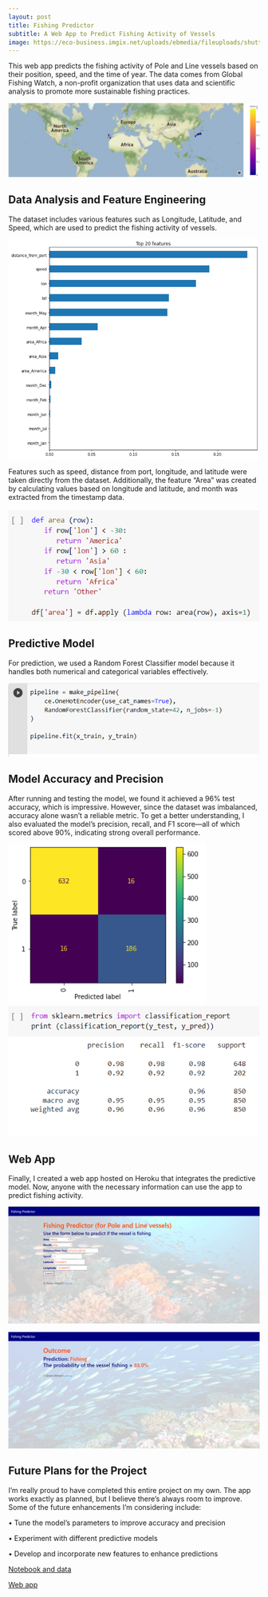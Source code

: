 ```yaml
---
layout: post
title: Fishing Predictor
subtitle: A Web App to Predict Fishing Activity of Vessels
image: https://eco-business.imgix.net/uploads/ebmedia/fileuploads/shutterstock_126712838.jpg?fit=crop&h=960&ixlib=django-1.2.0&w=1440
---
```


This web app predicts the fishing activity of Pole and Line vessels based on their position, speed, and the time of year. The data comes from Global Fishing Watch, a non-profit organization that uses data and scientific analysis to promote more sustainable fishing practices.

![Crepe](https://raw.githubusercontent.com/Ekram49/gfw/master/Images/map%20of%20fishing.png)



## Data Analysis and Feature Engineering

The dataset includes various features such as Longitude, Latitude, and Speed, which are used to predict the fishing activity of vessels.

![Crepe](https://raw.githubusercontent.com/Ekram49/gfw/master/Images/Features.png)

Features such as speed, distance from port, longitude, and latitude were taken directly from the dataset. Additionally, the feature “Area” was created by calculating values based on longitude and latitude, and month was extracted from the timestamp data.

![Crepe](https://raw.githubusercontent.com/Ekram49/gfw/master/Images/Area.png)

## Predictive Model

For prediction, we used a Random Forest Classifier model because it handles both numerical and categorical variables effectively.

![Crepe](https://raw.githubusercontent.com/Ekram49/gfw/master/Images/Model.png)

## Model Accuracy and Precision

After running and testing the model, we found it achieved a 96% test accuracy, which is impressive. However, since the dataset was imbalanced, accuracy alone wasn’t a reliable metric. To get a better understanding, I also evaluated the model’s precision, recall, and F1 score—all of which scored above 90%, indicating strong overall performance.

![Crepe](https://raw.githubusercontent.com/Ekram49/gfw/master/Images/Confusion%20Matrix.png)
![Crepe](https://raw.githubusercontent.com/Ekram49/gfw/master/Images/Classification%20report.png)

## Web App

Finally, I created a web app hosted on Heroku that integrates the predictive model. Now, anyone with the necessary information can use the app to predict fishing activity.

![Crepe](https://raw.githubusercontent.com/Ekram49/gfw/master/Images/Prediction%20page.png)


![Crepe](https://raw.githubusercontent.com/Ekram49/gfw/master/Images/Result.png)



## Future Plans for the Project

I’m really proud to have completed this entire project on my own. The app works exactly as planned, but I believe there’s always room to improve. Some of the future enhancements I’m considering include:

•	Tune the model’s parameters to improve accuracy and precision

•	Experiment with different predictive models

•	Develop and incorporate new features to enhance predictions


[Notebook and data](https://github.com/Ekram49/gfw)

[Web app](http://fishing-predictor.herokuapp.com/)

